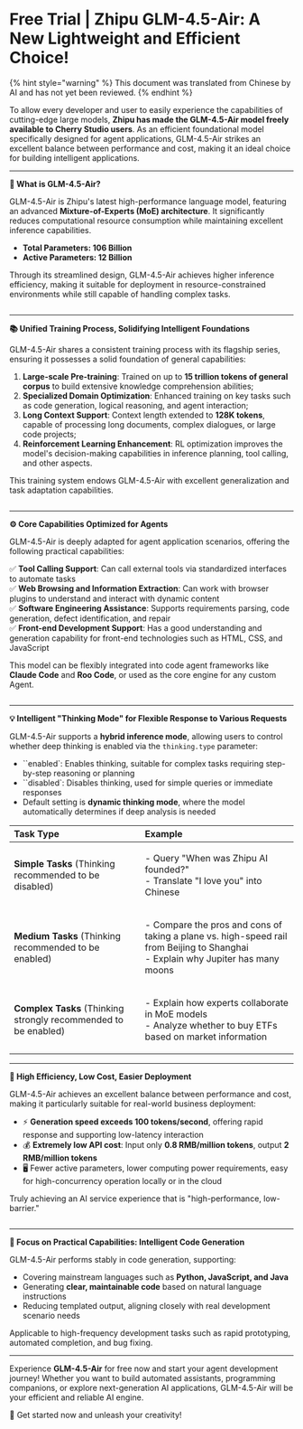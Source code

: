 # Free Trial | Zhipu GLM-4.5-Air: A New Lightweight and Efficient Choice!


{% hint style="warning" %}
This document was translated from Chinese by AI and has not yet been reviewed.
{% endhint %}




To allow every developer and user to easily experience the capabilities of cutting-edge large models, **Zhipu has made the GLM-4.5-Air model freely available to Cherry Studio users**. As an efficient foundational model specifically designed for agent applications, GLM-4.5-Air strikes an excellent balance between performance and cost, making it an ideal choice for building intelligent applications.

***

**🚀 What is GLM-4.5-Air?**

GLM-4.5-Air is Zhipu's latest high-performance language model, featuring an advanced **Mixture-of-Experts (MoE) architecture**. It significantly reduces computational resource consumption while maintaining excellent inference capabilities.

*   **Total Parameters: 106 Billion**
*   **Active Parameters: 12 Billion**

Through its streamlined design, GLM-4.5-Air achieves higher inference efficiency, making it suitable for deployment in resource-constrained environments while still capable of handling complex tasks.

<figure><img src="../../../.gitbook/assets/benchmark-0.avif" alt=""><figcaption></figcaption></figure>

***

**📚 Unified Training Process, Solidifying Intelligent Foundations**

GLM-4.5-Air shares a consistent training process with its flagship series, ensuring it possesses a solid foundation of general capabilities:

1.  **Large-scale Pre-training**: Trained on up to **15 trillion tokens of general corpus** to build extensive knowledge comprehension abilities;
2.  **Specialized Domain Optimization**: Enhanced training on key tasks such as code generation, logical reasoning, and agent interaction;
3.  **Long Context Support**: Context length extended to **128K tokens**, capable of processing long documents, complex dialogues, or large code projects;
4.  **Reinforcement Learning Enhancement**: RL optimization improves the model's decision-making capabilities in inference planning, tool calling, and other aspects.

This training system endows GLM-4.5-Air with excellent generalization and task adaptation capabilities.

<figure><img src="../../../.gitbook/assets/benchmark-top5.avif" alt=""><figcaption></figcaption></figure>

***

**⚙️ Core Capabilities Optimized for Agents**

GLM-4.5-Air is deeply adapted for agent application scenarios, offering the following practical capabilities:

✅ **Tool Calling Support**: Can call external tools via standardized interfaces to automate tasks\
✅ **Web Browsing and Information Extraction**: Can work with browser plugins to understand and interact with dynamic content\
✅ **Software Engineering Assistance**: Supports requirements parsing, code generation, defect identification, and repair\
✅ **Front-end Development Support**: Has a good understanding and generation capability for front-end technologies such as HTML, CSS, and JavaScript

This model can be flexibly integrated into code agent frameworks like **Claude Code** and **Roo Code**, or used as the core engine for any custom Agent.

<figure><img src="../../../.gitbook/assets/benchmark-2.avif" alt=""><figcaption></figcaption></figure>

***

**💡 Intelligent "Thinking Mode" for Flexible Response to Various Requests**

GLM-4.5-Air supports a **hybrid inference mode**, allowing users to control whether deep thinking is enabled via the `thinking.type` parameter:

*   ``enabled`: Enables thinking, suitable for complex tasks requiring step-by-step reasoning or planning
*   ``disabled`: Disables thinking, used for simple queries or immediate responses
*   Default setting is **dynamic thinking mode**, where the model automatically determines if deep analysis is needed

| Task Type                               | Example                                                                                                    |
| :-------------------------------------- | :--------------------------------------------------------------------------------------------------------- |
| **Simple Tasks** (Thinking recommended to be disabled)   | <p>- Query "When was Zhipu AI founded?"<br>- Translate "I love you" into Chinese</p>   |
| **Medium Tasks** (Thinking recommended to be enabled)   | <p>- Compare the pros and cons of taking a plane vs. high-speed rail from Beijing to Shanghai<br>- Explain why Jupiter has many moons</p>      |
| **Complex Tasks** (Thinking strongly recommended to be enabled) | <p>- Explain how experts collaborate in MoE models<br>- Analyze whether to buy ETFs based on market information</p> |

***

**🌟 High Efficiency, Low Cost, Easier Deployment**

GLM-4.5-Air achieves an excellent balance between performance and cost, making it particularly suitable for real-world business deployment:

*   ⚡ **Generation speed exceeds 100 tokens/second**, offering rapid response and supporting low-latency interaction
*   💰 **Extremely low API cost**: Input only **0.8 RMB/million tokens**, output **2 RMB/million tokens**
*   🖥️ Fewer active parameters, lower computing power requirements, easy for high-concurrency operation locally or in the cloud

Truly achieving an AI service experience that is "high-performance, low-barrier."

<figure><img src="../../../.gitbook/assets/benchmark2.avif" alt=""><figcaption></figcaption></figure>

***

**🧠 Focus on Practical Capabilities: Intelligent Code Generation**

GLM-4.5-Air performs stably in code generation, supporting:

*   Covering mainstream languages such as **Python, JavaScript, and Java**
*   Generating **clear, maintainable code** based on natural language instructions
*   Reducing templated output, aligning closely with real development scenario needs

Applicable to high-frequency development tasks such as rapid prototyping, automated completion, and bug fixing.

***

Experience **GLM-4.5-Air** for free now and start your agent development journey!
Whether you want to build automated assistants, programming companions, or explore next-generation AI applications, GLM-4.5-Air will be your efficient and reliable AI engine.

📘 Get started now and unleash your creativity!